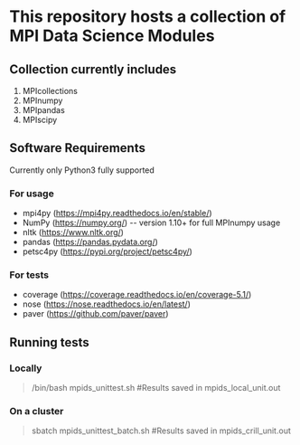 # This repository hosts a collection of MPI Data Science Modules

## Collection currently includes
1. MPIcollections
2. MPInumpy
3. MPIpandas
4. MPIscipy

## Software Requirements
Currently only Python3 fully supported

### For usage
- mpi4py (https://mpi4py.readthedocs.io/en/stable/)
- NumPy (https://numpy.org/)
  -- version 1.10+ for full MPInumpy usage
- nltk (https://www.nltk.org/)
- pandas (https://pandas.pydata.org/)
- petsc4py (https://pypi.org/project/petsc4py/)

### For tests
- coverage (https://coverage.readthedocs.io/en/coverage-5.1/)
- nose (https://nose.readthedocs.io/en/latest/)
- paver (https://github.com/paver/paver)

## Running tests

### Locally
> /bin/bash mpids_unittest.sh #Results saved in mpids_local_unit.out

### On a cluster
> sbatch mpids_unittest_batch.sh #Results saved in mpids_crill_unit.out

